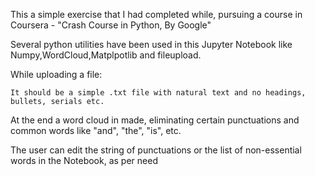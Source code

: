 This a simple exercise that I had completed while, pursuing a course in Coursera - "Crash Course in Python, By Google"

Several python utilities have been used in this Jupyter Notebook like Numpy,WordCloud,Matplpotlib and fileupload.

While uploading a file:

    It should be a simple .txt file with natural text and no headings, bullets, serials etc.

At the end a word cloud in made, eliminating certain punctuations and common words like "and", "the", "is", etc.

The user can edit the string of punctuations or the list of non-essential words in the Notebook, as per need
